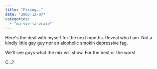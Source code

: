 ```yaml
---
title: "Fixing.."
date: "2005-12-07"
categories: 
  - "ma-vie-la-vraie"
---
```


Here's the deal with myself for the next months. Reveal who I am. Not a kindly little gay guy nor an alcoholic smokin depressive fag.

We'll see guys what the mix will show. For the best or the worst

C...?
